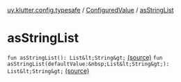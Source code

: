 [uy.klutter.config.typesafe](../index.md) / [ConfiguredValue](index.md) / [asStringList](.)


# asStringList
`fun asStringList(): List&lt;String&gt;` [(source)](https://github.com/kohesive/klutter/blob/master/config-typesafe-jdk6/src/main/kotlin/uy/klutter/config/typesafe/TypesafeConfig_Ext.kt#L82)
`fun asStringList(defaultValue:&nbsp;List&lt;String&gt;): List&lt;String&gt;` [(source)](https://github.com/kohesive/klutter/blob/master/config-typesafe-jdk6/src/main/kotlin/uy/klutter/config/typesafe/TypesafeConfig_Ext.kt#L83)


